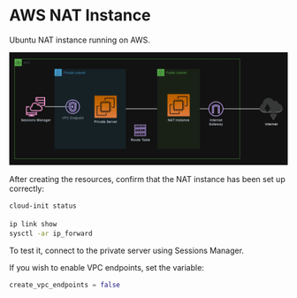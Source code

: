 # AWS NAT Instance

Ubuntu NAT instance running on AWS.

<img src=".assets/nat.png" />

After creating the resources, confirm that the NAT instance has been set up correctly:

```sh
cloud-init status

ip link show
sysctl -ar ip_forward
```

To test it, connect to the private server using Sessions Manager.

If you wish to enable VPC endpoints, set the variable:

```terraform
create_vpc_endpoints = false
```
